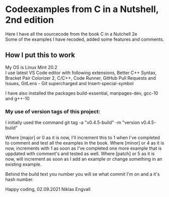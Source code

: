 # Codeexamples from C in a Nutshell, 2nd edition

Here I have all the sourcecode from the book C in a Nutchell 2e  
Some of the examples I have recoded, added some features and comments.  
## How I put this to work
My OS is Linux Mint 20.2  
I use latest VS Code editor with following extensions, Better C++ Syntax, Bracket Pair Colorizer 2, C/C++, Code Runner, GitHub Pull Requests and Issues, GitLens - Git supercharged and Insert-special-symbol  

I have also installed the packages build-essential, manpages-dev, gcc-10 and g++-10  

### My use of version tags of this project:
I initially used the command git tag -a "v0.4.5-build" -m "version v0.4.5-build"

Where [major] or 0 as it is now, I'll increment this to 1 when I've completed to comment and test all the examples in the book.
Where [minor] or 4 as it is now, increments with 1 as soon as I've completed one more example that is uppdated with comment's and tested as well.
Where [patch] or 5 as it is now, will increment as soon as I add an example or change something in an existing example.

Behind the build text you  number you will se what commit I'm on and a it's hash number.

Happy coding, 02.09.2021
Niklas Engvall
